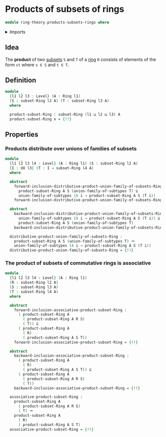 # Products of subsets of rings

```agda
module ring-theory.products-subsets-rings where
```

<details><summary>Imports</summary>

```agda
open import foundation.dependent-pair-types
open import foundation.identity-types
open import foundation.propositional-truncations
open import foundation.subtypes
open import foundation.unions-subtypes
open import foundation.universe-levels

open import ring-theory.rings
open import ring-theory.subsets-rings
```

</details>

## Idea

The **product** of two [subsets](ring-theory.subsets-rings.md) `S` and `T` of a
[ring](ring-theory.rings.md) `R` consists of elements of the form `st` where
`s ∈ S` and `t ∈ T`.

## Definition

```agda
module _
  {l1 l2 l3 : Level} (A : Ring l1)
  (S : subset-Ring l2 A) (T : subset-Ring l3 A)
  where

  product-subset-Ring : subset-Ring (l1 ⊔ l2 ⊔ l3) A
  product-subset-Ring x = {!!}
```

## Properties

### Products distribute over unions of families of subsets

```agda
module _
  {l1 l2 l3 l4 : Level} (A : Ring l1) (S : subset-Ring l2 A)
  {I : UU l3} (T : I → subset-Ring l4 A)
  where

  abstract
    forward-inclusion-distributive-product-union-family-of-subsets-Ring :
      product-subset-Ring A S (union-family-of-subtypes T) ⊆
      union-family-of-subtypes (λ i → product-subset-Ring A S (T i))
    forward-inclusion-distributive-product-union-family-of-subsets-Ring = {!!}

  abstract
    backward-inclusion-distributive-product-union-family-of-subsets-Ring :
      union-family-of-subtypes (λ i → product-subset-Ring A S (T i)) ⊆
      product-subset-Ring A S (union-family-of-subtypes T)
    backward-inclusion-distributive-product-union-family-of-subsets-Ring = {!!}

  distributive-product-union-family-of-subsets-Ring :
    product-subset-Ring A S (union-family-of-subtypes T) ＝
    union-family-of-subtypes (λ i → product-subset-Ring A S (T i))
  distributive-product-union-family-of-subsets-Ring = {!!}
```

### The product of subsets of commutative rings is associative

```agda
module _
  {l1 l2 l3 l4 : Level} (A : Ring l1)
  (R : subset-Ring l2 A)
  (S : subset-Ring l3 A)
  (T : subset-Ring l4 A)
  where

  abstract
    forward-inclusion-associative-product-subset-Ring :
      ( product-subset-Ring A
        ( product-subset-Ring A R S)
        ( T)) ⊆
      ( product-subset-Ring A
        ( R)
        ( product-subset-Ring A S T))
    forward-inclusion-associative-product-subset-Ring = {!!}

  abstract
    backward-inclusion-associative-product-subset-Ring :
      ( product-subset-Ring A
        ( R)
        ( product-subset-Ring A S T)) ⊆
      ( product-subset-Ring A
        ( product-subset-Ring A R S)
        ( T))
    backward-inclusion-associative-product-subset-Ring = {!!}

  associative-product-subset-Ring :
    product-subset-Ring A
      ( product-subset-Ring A R S)
      ( T) ＝
    product-subset-Ring A
      ( R)
      ( product-subset-Ring A S T)
  associative-product-subset-Ring = {!!}
```
